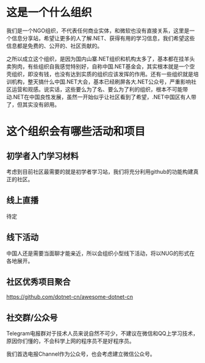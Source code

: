 # 这是一个什么组织

我们是一个NGO组织，不代表任何商业实体，和微软也没有直接关系，这里是一个信息分享站，希望让更多的人了解.NET、获得有用的学习信息，我们希望这些信息都是免费的、公开的、社区贡献的。

之所以成立这个组织，是因为国内山寨.NET组织和机构太多了，基本都在挂羊头卖狗肉，有些组织自我感觉特别好，自称中国.NET基金会，其实根本就是一个空壳组织，即没有钱，也没有达到实质的组织应该发挥的作用。还有一些组织就是培训机构，整天搞什么中国.NET大会，基本已经刷屏各大.NET公众号，严重影响社区运营和观感。说实话，这些要么为了名、要么为了利的组织，根本不可能带动.NET在中国良性发展，虽然一开始似乎让社区看到了希望，.NET中国区有人带了，但其实没有卵用。

# 这个组织会有哪些活动和项目

## 初学者入门学习材料
考虑到目前社区最需要的就是初学者学习站，我们将充分利用github的功能构建真正的社区。

## 线上直播
待定

## 线下活动
中国人还是需要当面聊才能亲近，所以会组织小型线下活动，将以NUG的形式在各地展开。

## 社区优秀项目聚合
https://github.com/dotnet-cn/awesome-dotnet-cn

## 社交群/公众号
Telegram电报群对于技术人员来说自然不可少，不建议在微信和QQ上学习技术，原因你们懂的，不会科学上网的程序员不是好程序员。

我们首选电报Channel作为公众号，也会考虑建立微信公众号。
